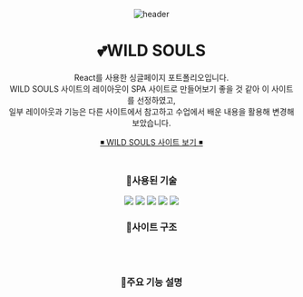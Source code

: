 <div align=center>
	
![header](https://capsule-render.vercel.app/api?type=waving&color=0:ffaf79,50:ff5c57,100:ffbbb1&height=190&section=header&text=spa%20app&fontColor=fff&fontSize=65&fontAlignY=40)
  
# 💕WILD SOULS

React를 사용한 싱글페이지 포트폴리오입니다.
<br>
WILD SOULS 사이트의 레이아웃이 SPA 사이트로 만들어보기 좋을 것 같아 이 사이트를 선정하였고,
<br>
일부 레이아웃과 기능은 다른 사이트에서 참고하고 수업에서 배운 내용을 활용해 변경해보았습니다.


<a href="https://kum1416.github.io/spa-app/">◾ WILD SOULS 사이트 보기  ◾</a>
<br>
<br>

### 🌼사용된 기술
  <img src="https://img.shields.io/badge/HTML5-E34F26?style=flat&logo=HTML5&logoColor=white" />
	<img src="https://img.shields.io/badge/CSS3-1572B6?style=flat&logo=CSS3&logoColor=white" />
	<img src="https://img.shields.io/badge/JavaScript-F7DF1E?style=flat&logo=JavaScript&logoColor=white" />
	<img src="https://img.shields.io/badge/jQuery-0769AD?style=flat&logo=jQuery&logoColor=white" />
	<img src="https://img.shields.io/badge/React-61DAFB?style=flat&logo=React&logoColor=white" />

### 🌼사이트 구조



<br>
<br>

### 🌼주요 기능 설명

</div>
